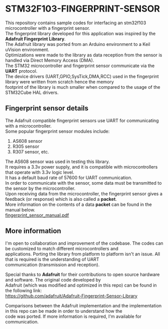 # STM32F103-FINGERPRINT-SENSOR  
This repository contains sample codes for interfacing an stm32f103 microcontroller with a fingerprint sensor.  
The fingerprint library developed for this application was inspired by the **Adafruit Fingerprint Library**.  
The Adafruit library was ported from an Arduino environment to a Keil uVision environment.  
Optimizations were made to the library as data reception from the sensor is handled via Direct Memory Access (DMA).  
The STM32 microcontroller and fingerprint sensor communicate via the **UART** protocol.  
The device drivers (UART,GPIO,SysTick,DMA,RCC) used in the fingerprint library were written from scratch hence the memory   
footprint of the library is much smaller when compared to the usage of the STM32Cube HAL drivers.   

## Fingerprint sensor details  
The Adafruit compatible fingerprint sensors use UART for communicating with a microcontroller.   
Some popular fingerprint sensor modules include:      
1. AS608 sensor  
2. R305 sensor
3. R307 sensor, etc.  

The AS608 sensor was used in testing this library.    
It requires a 3.3v power supply, and it is compatible with microcontrollers that operate with 3.3v logic level.  
It has a default baud rate of 57600 for UART communication.  
In order to communicate with the sensor, some data must be transmitted to the sensor by the microcontroller.  
Upon receiving data from the microcontroller, the fingerprint sensor gives a feedback (or response) which is also called a **packet**.  
More information on the contents of a data **packet** can be found in the manual below.  
[fingerprint_sensor_manual.pdf](https://github.com/MUDAL/stm32f103-fingerprint-sensor/files/8353945/fingerprint_sensor_manual.pdf)  

## More information
I'm open to collaboration and improvement of the codebase. The codes can be customized to match different microcontrollers and   
applications. Porting the library from platform to platform isn't an issue. All that is required is the understanding of UART  
communication (transmission and reception).  

Special thanks to **Adafruit** for their contributions to open source hardware and software. The original code developed by  
Adafruit (which was modified and optimized in this repo) can be found in the following link:  
https://github.com/adafruit/Adafruit-Fingerprint-Sensor-Library  

Comparisons between the Adafruit implementation and the implementation in this repo can be made in order to understand how the  
code was ported. If more information is required, I'm available for communication.  


